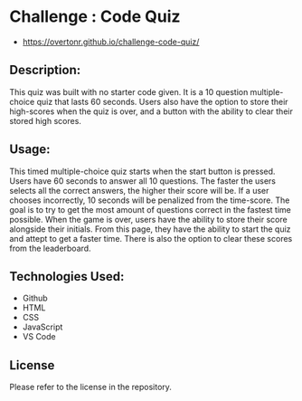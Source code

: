 # Challenge : Code Quiz
- https://overtonr.github.io/challenge-code-quiz/
## Description:
This quiz was built with no starter code given. It is a 10 question multiple-choice quiz that lasts 60 seconds. Users also have the option to store their high-scores when the quiz is over, and a button with the ability to clear their stored high scores.

## Usage: 
This timed multiple-choice quiz starts when the start button is pressed. Users have 60 seconds to answer all 10 questions. The faster the users selects all the correct answers, the higher their score will be. If a user chooses incorrectly, 10 seconds will be penalized from the time-score. The goal is to try to get the most amount of questions correct in the fastest time possible.
When the game is over, users have the ability to store their score alongside their initials. From this page, they have the ability to start the quiz and attept to get a faster time. There is also the option to clear these scores from the leaderboard.

## Technologies Used:
* Github
* HTML
* CSS
* JavaScript
* VS Code

## License 
Please refer to the license in the repository.

